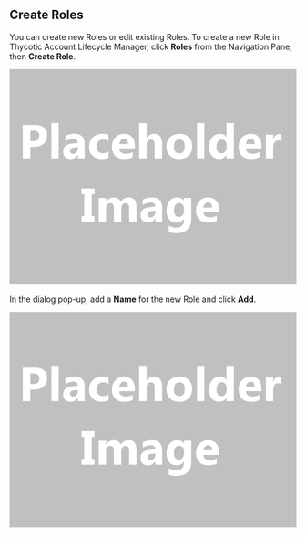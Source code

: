 ﻿[title]: # (Create Roles)
[tags]: # (,)
[priority]: # (1410)
## Create Roles

You can create new Roles or edit existing Roles. To create a new Role in Thycotic Account Lifecycle Manager, click **Roles** from the Navigation Pane, then **Create Role**.

![](images/placeholder.gif)

In the dialog pop-up, add a **Name** for the new Role and click **Add**.

![](images/placeholder.gif)